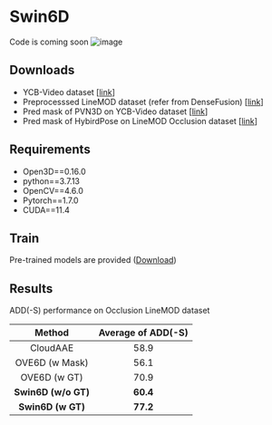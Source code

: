 # Swin6D
Code is coming soon
![image](https://github.com/Karthus0930/Swin6D/assets/102593205/76f33488-e5f6-4ff9-982e-cabfe40746bb)

## Downloads
* YCB-Video dataset [[link](https://rse-lab.cs.washington.edu/projects/posecnn/)]
* Preprocesssed LineMOD dataset (refer from DenseFusion) [[link](https://hkustconnect-my.sharepoint.com/personal/yhebk_connect_ust_hk/_layouts/15/onedrive.aspx?id=%2Fpersonal%2Fyhebk%5Fconnect%5Fust%5Fhk%2FDocuments%2Fpublically%20shared%20%E5%85%B1%E4%BA%AB%E6%96%87%E4%BB%B6%E5%A4%B9%2F6D%5Fpose%5Fdatasets%2FLinemod%5Fpreprocessed%2Ezip&parent=%2Fpersonal%2Fyhebk%5Fconnect%5Fust%5Fhk%2FDocuments%2Fpublically%20shared%20%E5%85%B1%E4%BA%AB%E6%96%87%E4%BB%B6%E5%A4%B9%2F6D%5Fpose%5Fdatasets&ga=1)]
* Pred mask of PVN3D on YCB-Video dataset [[link](https://drive.google.com/file/d/1ftLn9itGQtjx5QM7SfOousIL44olIcm9/view?usp=sharing)]
* Pred mask of HybirdPose on LineMOD Occlusion dataset [[link](https://drive.google.com/file/d/1Jwp-J6opAAvtbMV1ewzhpBLoSjmZoMVJ/view)]

## Requirements
* Open3D==0.16.0
* python==3.7.13
* OpenCV==4.6.0
* Pytorch==1.7.0
* CUDA==11.4
  
## Train
Pre-trained models are provided ([Download](https://pan.baidu.com/s/1fiQR-c0Kzo_U6f1QdJM3TQ))

## Results
ADD(-S) performance on Occlusion LineMOD dataset

| Method | Average of ADD(-S) |
| :---: | :---: |
| CloudAAE | 58.9 |
| OVE6D (w Mask) | 56.1 |
| OVE6D (w GT) | 70.9 |
| **Swin6D (w/o GT)** | **60.4** |
| **Swin6D (w GT)** | **77.2** |
